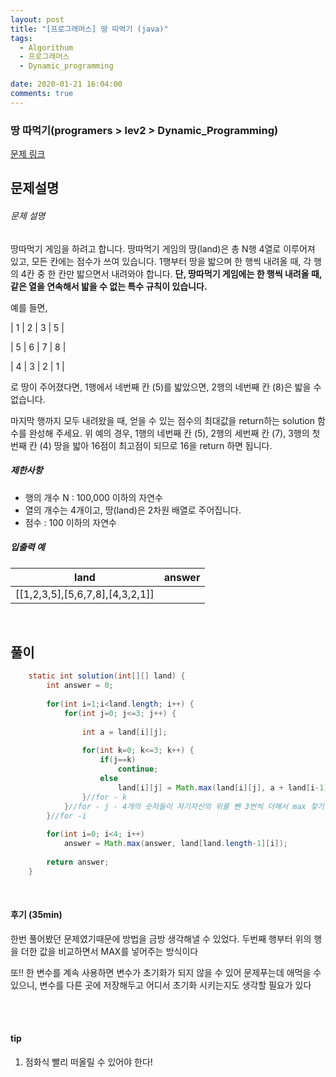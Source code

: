```yaml
---
layout: post
title: "[프로그래머스] 땅 따먹기 (java)"
tags:
  - Algorithum
  - 프로그래머스
  - Dynamic_programming

date: 2020-01-21 16:04:00
comments: true
---
```




###   땅 따먹기(programers > lev2 > Dynamic_Programming)

[문제 링크](https://programmers.co.kr/learn/courses/30/lessons/12913)

## 문제설명

###### 문제 설명

땅따먹기 게임을 하려고 합니다. 땅따먹기 게임의 땅(land)은 총 N행 4열로 이루어져 있고, 모든 칸에는 점수가 쓰여 있습니다. 1행부터 땅을 밟으며 한 행씩 내려올 때, 각 행의 4칸 중 한 칸만 밟으면서 내려와야 합니다. **단, 땅따먹기 게임에는 한 행씩 내려올 때, 같은 열을 연속해서 밟을 수 없는 특수 규칙이 있습니다.**

예를 들면,

| 1 | 2 | 3 | 5 |

| 5 | 6 | 7 | 8 |

| 4 | 3 | 2 | 1 |

로 땅이 주어졌다면, 1행에서 네번째 칸 (5)를 밟았으면, 2행의 네번째 칸 (8)은 밟을 수 없습니다.

마지막 행까지 모두 내려왔을 때, 얻을 수 있는 점수의 최대값을 return하는 solution 함수를 완성해 주세요. 위 예의 경우, 1행의 네번째 칸 (5), 2행의 세번째 칸 (7), 3행의 첫번째 칸 (4) 땅을 밟아 16점이 최고점이 되므로 16을 return 하면 됩니다.

##### 제한사항

- 행의 개수 N : 100,000 이하의 자연수
- 열의 개수는 4개이고, 땅(land)은 2차원 배열로 주어집니다.
- 점수 : 100 이하의 자연수

##### 입출력 예

| land                            | answer |
| ------------------------------- | ------ |
| [[1,2,3,5],[5,6,7,8],[4,3,2,1]] |        |

<br>

## 풀이

```java
	static int solution(int[][] land) {
		int answer = 0;
		
		for(int i=1;i<land.length; i++) {
			for(int j=0; j<=3; j++) {
				
				int a = land[i][j];
				
				for(int k=0; k<=3; k++) {
					if(j==k)
						continue;		
					else
						land[i][j] = Math.max(land[i][j], a + land[i-1][k]);
				}//for - k
			}//for - j - 4개의 숫자들이 자기자신의 위를 뺀 3번씩 더해서 max 찾기
		}//for -i
		
		for(int i=0; i<4; i++)
			answer = Math.max(answer, land[land.length-1][i]);
		
		return answer;
	}
```

<br>

#### 후기 (35min)

한번 풀어봤던 문제였기때문에 방법을 금방 생각해낼 수 있었다. 두번째 행부터 위의 행을 더한 값을 비교하면서 MAX를 넣어주는 방식이다 <br>

또!! 한 변수를 계속 사용하면 변수가 초기화가 되지 않을 수 있어 문제푸는데 애먹을 수 있으니, 변수를 다른 곳에 저장해두고 어디서 초기화 시키는지도 생각할 필요가 있다

<br>

<br>

#### tip

1. 점화식 빨리 떠올릴 수 있어야 한다!

<br>